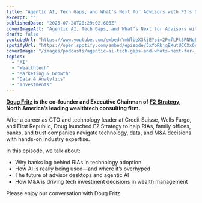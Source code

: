 ```yaml
---
title: "Agentic AI, Tech Gaps, and What’s Next for Advisors with F2’s Doug Fritz"
excerpt: ""
publishedDate: "2025-07-28T20:29:02.606Z"
coverImageAlt: "Agentic AI, Tech Gaps, and What’s Next for Advisors with F2’s Doug Fritz"
draft: false
youtubeUrl: "https://www.youtube.com/embed/YmWlbeX3kjE?si=2PmfLPt3FNNqE_n8"
spotifyUrl: "https://open.spotify.com/embed/episode/3xYoRbjgBXutUCOXx6cY49"
coverImage: "/images/podcasts/agentic-ai-tech-gaps-and-whats-next-for-__687e4fe211e13a2ae22cf8aa_Copy_20of_20TIP_20-_20Dav.png"
topics:
  - "AI"
  - "Wealthtech"
  - "Marketing & Growth"
  - "Data & Analytics"
  - "Investments"
---
```

<p id=""><a href="https://www.linkedin.com/in/dougfritz/" id=""><strong>Doug Fritz</strong></a><strong> is the co-founder and Executive Chairman of </strong><a href="https://www.f2strategy.com/" id=""><strong>F2 Strategy</strong></a><strong>, North America’s leading wealthtech consulting firm.</strong></p><p id="">After a career as CTO and technology leader at Credit Suisse, Wells Fargo, and First Republic, Doug launched F2 Strategy to help RIAs, family offices, banks, and trust companies navigate technology, data, and M&amp;A decisions with hands-on industry expertise.</p><p id="">In this episode, we talk about:</p><ul id=""><li id="">Why banks lag behind RIAs in technology adoption</li><li id="">How AI is really being used—and where it’s overhyped</li><li id="">The future of advisor desktops and agentic AI</li><li id="">How M&amp;A is driving tech investment decisions in wealth management</li></ul><p id="">Please enjoy our conversation with Doug Fritz.</p>
